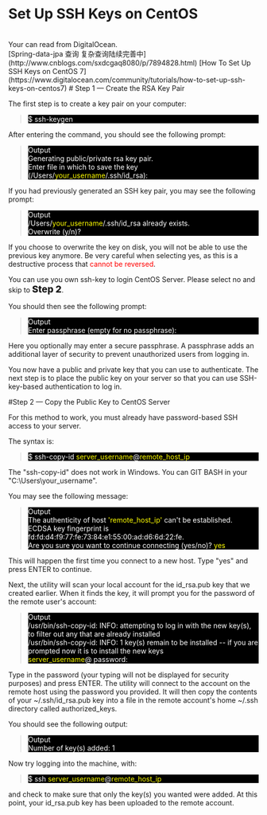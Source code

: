 ﻿#         Set Up SSH Keys on CentOS


<br>
Your can read from DigitalOcean. <br/>
[Spring-data-jpa 查询  复杂查询陆续完善中](http://www.cnblogs.com/sxdcgaq8080/p/7894828.html)
[How To Set Up SSH Keys on CentOS 7](https://www.digitalocean.com/community/tutorials/how-to-set-up-ssh-keys-on-centos7)
# Step 1 — Create the RSA Key Pair 

The first step is to create a key pair on your computer:
<blockquote>
<div style="background-color:black;color:white">$ ssh-keygen</div>
</blockquote>
After entering the command, you should see the following prompt:
<blockquote>
<div style="background-color:black;color:white">Output<br/>
Generating public/private rsa key pair.<br/>
Enter file in which to save the key (/Users/<span style="color:yellow">your_username</span>/.ssh/id_rsa):</div>
</blockquote>
If you had previously generated an SSH key pair, you may see the following prompt:

<blockquote>
<div style="background-color:black;color:white">Output<br/>
/Users/<span style="color:yellow">your_username</span>/.ssh/id_rsa already exists.<br/>
Overwrite (y/n)?</div>
</blockquote>
If you choose to overwrite the key on disk, you will not be able to use the previous key anymore. Be very careful when selecting yes, as this is a destructive process that<span style="color:red"> cannot be reversed</span>.<br/>

You can  use you own ssh-key to login CentOS Server. Please select no and skip to  <span style="font-weight:800;font-size:19px;">Step 2</span>.

You should then see the following prompt:
<blockquote>
<div style="background-color:black;color:white">
Output<br/>
Enter passphrase (empty for no passphrase):</div>
</blockquote>
Here you optionally may enter a secure passphrase. A passphrase adds an additional layer of security to prevent unauthorized users from logging in.

You now have a public and private key that you can use to authenticate. The next step is to place the public key on your server so that you can use SSH-key-based authentication to log in.

#Step 2 — Copy the Public Key to CentOS Server

For this method to work, you must already have password-based SSH access to your server.

The syntax is:
<blockquote>
<div style="background-color:black;color:white">
$ ssh-copy-id <span style="color:yellow">server_username</span>@<span style="color:yellow">remote_host_ip</span></div>
</blockquote>
The "ssh-copy-id" does not work in Windows. You can GIT BASH in your "C:\Users\your_username".


You may see the following message:
<blockquote>
<div style="background-color:black;color:white">
Output<br>
The authenticity of host <span style="color:yellow">'remote_host_ip'</span> can't be established.<br>
ECDSA key fingerprint is fd:fd:d4:f9:77:fe:73:84:e1:55:00:ad:d6:6d:22:fe.<br>
Are you sure you want to continue connecting (yes/no)?<span style="color:yellow"> yes</span></div>
</blockquote>
This will happen the first time you connect to a new host. Type "yes" and press ENTER to continue.

Next, the utility will scan your local account for the id_rsa.pub key that we created earlier. When it finds the key, it will prompt you for the password of the remote user's account:
<blockquote><div style="background-color:black;color:white">
Output<br>
/usr/bin/ssh-copy-id: INFO: attempting to log in with the new key(s), to filter out any that are already installed<br>
/usr/bin/ssh-copy-id: INFO: 1 key(s) remain to be installed -- if you are prompted now it is to install the new keys<br>
<span style="color:yellow">server_username</span>@<span203.0.113.1's</span> password:</div>
</blockquote>
Type in the password (your typing will not be displayed for security purposes) and press ENTER. The utility will connect to the account on the remote host using the password you provided. It will then copy the contents of your ~/.ssh/id_rsa.pub key into a file in the remote account's home ~/.ssh directory called authorized_keys.

You should see the following output:
<blockquote>
<div style="background-color:black;color:white">
Output<br/>
Number of key(s) added: 1</div>
</blockquote>
Now try logging into the machine, with: 
<blockquote>
<div style="background-color:black;color:white">  $ ssh <span style="color:yellow">server_username</span>@<span style="color:yellow">remote_host_ip</span></div>
</blockquote>
and check to make sure that only the key(s) you wanted were added.
At this point, your id_rsa.pub key has been uploaded to the remote account. 



